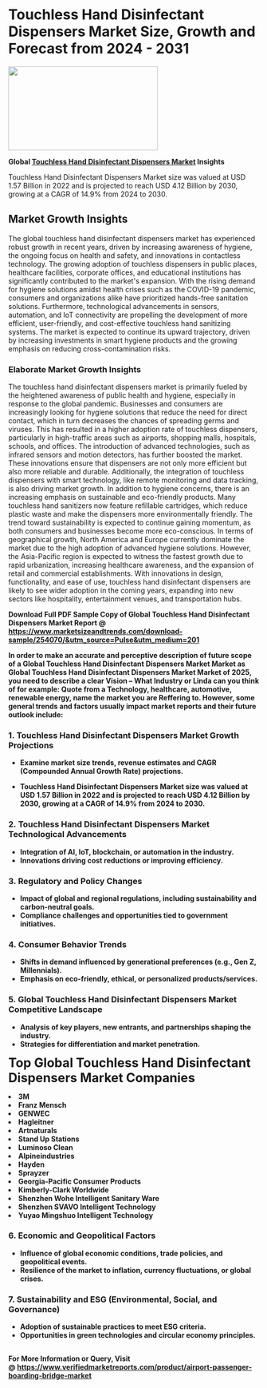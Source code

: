 <H1>Touchless Hand Disinfectant Dispensers Market Size, Growth and Forecast from 2024 - 2031</H1><img class="aligncenter size-medium wp-image-584254" src="https://thirdeyenews.in/wp-content/uploads/2024/09/Global-Market-Research-300x168.jpeg" alt="" width="300" height="168" /><p><strong>Global&nbsp;<a href="https://www.marketsizeandtrends.com/download-sample/254070/&amp;utm_source=Pulse&amp;utm_medium=201">Touchless Hand Disinfectant Dispensers Market</a> Insights</strong></p><p>Touchless Hand Disinfectant Dispensers Market size was valued at USD 1.57 Billion in 2022 and is projected to reach USD 4.12 Billion by 2030, growing at a CAGR of 14.9% from 2024 to 2030.</p><p><h2>Market Growth Insights</h2> The global touchless hand disinfectant dispensers market has experienced robust growth in recent years, driven by increasing awareness of hygiene, the ongoing focus on health and safety, and innovations in contactless technology. The growing adoption of touchless dispensers in public places, healthcare facilities, corporate offices, and educational institutions has significantly contributed to the market's expansion. With the rising demand for hygiene solutions amidst health crises such as the COVID-19 pandemic, consumers and organizations alike have prioritized hands-free sanitation solutions. Furthermore, technological advancements in sensors, automation, and IoT connectivity are propelling the development of more efficient, user-friendly, and cost-effective touchless hand sanitizing systems. The market is expected to continue its upward trajectory, driven by increasing investments in smart hygiene products and the growing emphasis on reducing cross-contamination risks. <p><strong></strong></p> <h3>Elaborate Market Growth Insights</h3> The touchless hand disinfectant dispensers market is primarily fueled by the heightened awareness of public health and hygiene, especially in response to the global pandemic. Businesses and consumers are increasingly looking for hygiene solutions that reduce the need for direct contact, which in turn decreases the chances of spreading germs and viruses. This has resulted in a higher adoption rate of touchless dispensers, particularly in high-traffic areas such as airports, shopping malls, hospitals, schools, and offices. The introduction of advanced technologies, such as infrared sensors and motion detectors, has further boosted the market. These innovations ensure that dispensers are not only more efficient but also more reliable and durable. Additionally, the integration of touchless dispensers with smart technology, like remote monitoring and data tracking, is also driving market growth. In addition to hygiene concerns, there is an increasing emphasis on sustainable and eco-friendly products. Many touchless hand sanitizers now feature refillable cartridges, which reduce plastic waste and make the dispensers more environmentally friendly. The trend toward sustainability is expected to continue gaining momentum, as both consumers and businesses become more eco-conscious. In terms of geographical growth, North America and Europe currently dominate the market due to the high adoption of advanced hygiene solutions. However, the Asia-Pacific region is expected to witness the fastest growth due to rapid urbanization, increasing healthcare awareness, and the expansion of retail and commercial establishments. With innovations in design, functionality, and ease of use, touchless hand disinfectant dispensers are likely to see wider adoption in the coming years, expanding into new sectors like hospitality, entertainment venues, and transportation hubs. <p><strong></p><p><span class=""><strong>Download Full PDF Sample Copy of Global Touchless Hand Disinfectant Dispensers Market Report</strong> @ <a href="https://www.marketsizeandtrends.com/download-sample/254070/&amp;utm_source=Pulse&amp;utm_medium=201" target="_blank">https://www.marketsizeandtrends.com/download-sample/254070/&amp;utm_source=Pulse&amp;utm_medium=201</a></span></p><p>In order to make an accurate and perceptive description of future scope of a Global&nbsp;Touchless Hand Disinfectant Dispensers Market Market as Global&nbsp;Touchless Hand Disinfectant Dispensers Market Market of 2025, you need to describe a clear Vision &ndash; What Industry or Linda can you think of for example: Quote from a Technology, healthcare, automotive, renewable energy, name the market you are Reffering to. However, some general trends and factors usually impact market reports and their future outlook include:</p><h3>1.&nbsp;<strong>Touchless Hand Disinfectant Dispensers Market Growth Projections</strong></h3><ul><li>Examine market size trends, revenue estimates and CAGR (Compounded Annual Growth Rate) projections.</li><li><p>Touchless Hand Disinfectant Dispensers Market size was valued at USD 1.57 Billion in 2022 and is projected to reach USD 4.12 Billion by 2030, growing at a CAGR of 14.9% from 2024 to 2030.</p></li></ul><h3>2.&nbsp;<strong>Touchless Hand Disinfectant Dispensers Market Technological Advancements</strong></h3><ul><li>Integration of AI, IoT, blockchain, or automation in the industry.</li><li>Innovations driving cost reductions or improving efficiency.</li></ul><h3>3.&nbsp;<strong>Regulatory and Policy Changes</strong></h3><ul><li>Impact of global and regional regulations, including sustainability and carbon-neutral goals.</li><li>Compliance challenges and opportunities tied to government initiatives.</li></ul><h3>4.&nbsp;<strong>Consumer Behavior Trends</strong></h3><ul><li>Shifts in demand influenced by generational preferences (e.g., Gen Z, Millennials).</li><li>Emphasis on eco-friendly, ethical, or personalized products/services.</li></ul><h3>5.&nbsp;<strong>Global Touchless Hand Disinfectant Dispensers Market Competitive Landscape</strong></h3><ul><li>Analysis of key players, new entrants, and partnerships shaping the industry.</li><li>Strategies for differentiation and market penetration.</li></ul><p data-pm-slice="1 1 []"><span style="color: inherit; font-family: inherit; font-size: 25px;">Top Global Touchless Hand Disinfectant Dispensers Market Companies</span></p><div class="" data-test-id=""><p><li>3M</li><li> Franz Mensch</li><li> GENWEC</li><li> Hagleitner</li><li> Artnaturals</li><li> Stand Up Stations</li><li> Luminoso Clean</li><li> Alpineindustries</li><li> Hayden</li><li> Sprayzer</li><li> Georgia-Pacific Consumer Products</li><li> Kimberly-Clark Worldwide</li><li> Shenzhen Wohe Intelligent Sanitary Ware</li><li> Shenzhen SVAVO Intelligent Technology</li><li> Yuyao Mingshuo Intelligent Technology</li></p></div><h3>6.&nbsp;<strong>Economic and Geopolitical Factors</strong></h3><ul><li>Influence of global economic conditions, trade policies, and geopolitical events.</li><li>Resilience of the market to inflation, currency fluctuations, or global crises.</li></ul><h3>7.&nbsp;<strong>Sustainability and ESG (Environmental, Social, and Governance)</strong></h3><ul><li>Adoption of sustainable practices to meet ESG criteria.</li><li>Opportunities in green technologies and circular economy principles.</li></ul><h2><strong style="font-size: 14px;">For More Information or Query, Visit @&nbsp;</strong><a style="background-color: #ffffff; font-size: 14px;" href="https://www.marketsizeandtrends.com/report/touchless-hand-disinfectant-dispensers-market/" target="_blank">https://www.verifiedmarketreports.com/product/airport-passenger-boarding-bridge-market</a></h2>
